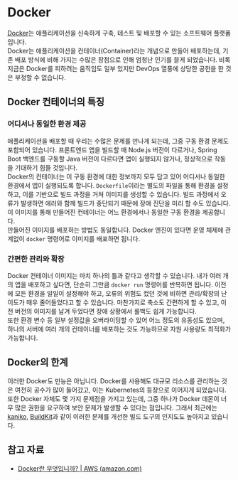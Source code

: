 # Docker

[Docker](https://www.docker.com/)는 애플리케이션을 신속하게 구축, 테스트 및 배포할 수 있는 소프트웨어 플랫폼입니다.<br>Docker는 애플리케이션을 컨테이너(<span class="exclude">Container</span>)라는 개념으로 만들어 배포하는데, 기존 배포 방식에 비해 가지는 수많은 장점으로 인해 엄청난 인기를 끌게 되었습니다. 비록 지금은 Docker를 피하려는 움직임도 일부 있지만 DevOps 열풍에 상당한 공헌을 한 것은 부정할 수 없습니다.

## Docker 컨테이너의 특징

### 어디서나 동일한 환경 제공
애플리케이션을 배포할 때 우리는 수많은 문제를 만나게 되는데, 그중 구동 환경 문제도 포함되어 있습니다. 프론트엔드 앱을 빌드할 때 Node.js 버전이 다르거나, Spring Boot 백엔드를 구동할 Java 버전이 다르다면 앱이 실행되지 않거나, 정상적으로 작동을 기대하기 힘들 것입니다.<br>Docker의 컨테이너는 이 구동 환경에 대한 정보까지 모두 담고 있어 어디서나 동일한 환경에서 앱이 실행되도록 합니다. <span class="exclude">`Dockerfile`</span>이라는 별도의 파일을 통해 환경을 설정하고, 이를 기반으로 빌드 과정을 거쳐 이미지를 생성할 수 있습니다. 빌드 과정에서 오류가 발생하면 에러와 함께 빌드가 중단되기 때문에 장애 진단을 미리 할 수도 있습니다. 이 이미지를 통해 만들어진 컨테이너는 어느 환경에서나 동일한 구동 환경을 제공합니다.<br>만들어진 이미지를 배포하는 방법도 동일합니다. Docker 엔진이 있다면 운영 체제에 관계없이 <span class="exclude">`docker`</span> 명령어로 이미지를 배포하면 됩니다.

### 간편한 관리와 확장
Docker 컨테이너 이미지는 마치 하나의 틀과 같다고 생각할 수 있습니다. 내가 여러 개의 앱을 배포하고 싶다면, 단순히 그만큼 <span class="exclude">`docker run`</span> 명령어를 반복하면 됩니다. 이전에 모든 환경을 일일이 설정해야 하고, 오류의 위험도 컸던 것에 비하면 관리/확장의 난이도가 매우 줄어들었다고 할 수 있습니다. 마찬가지로 축소도 간편하게 할 수 있고, 이전 버전의 이미지를 남겨 두었다면 장애 상황에서 롤백도 쉽게 가능합니다.<br>또한 환경 변수 등 일부 설정값을 오버라이딩할 수 있어 어느 정도의 유동성도 있으며, 하나의 서버에 여러 개의 컨테이너를 배포하는 것도 가능하므로 자원 사용량도 최적화가 가능합니다.

## Docker의 한계
이러한 Docker도 만능은 아닙니다. Docker를 사용해도 대규모 리소스를 관리하는 것은 여전히 공수가 많이 들어갔고, 이는 Kubernetes의 등장으로 이어지게 되었습니다.<br>또한 Docker 자체도 몇 가지 문제점을 가지고 있는데, 그중 하나가 Docker 데몬이 너무 많은 권한을 요구하여 보안 문제가 발생할 수 있다는 점입니다. 그래서 최근에는 [kaniko](https://github.com/GoogleContainerTools/kaniko), [BuildKit](https://github.com/moby/buildkit)과 같이 이러한 문제를 개선한 빌드 도구의 인지도도 높아지고 있습니다.

## 참고 자료
- [Docker란 무엇입니까? | AWS <span class="exclude">(amazon.com)</span>](https://aws.amazon.com/ko/docker/)
